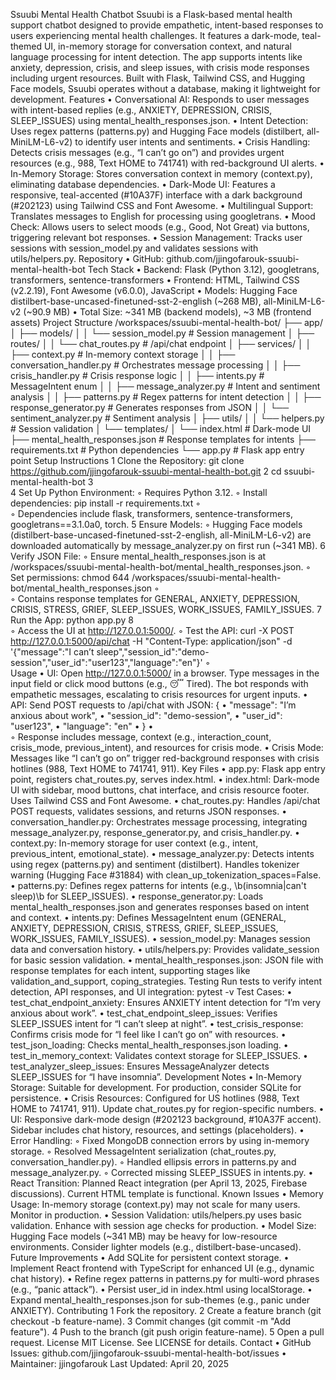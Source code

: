 Ssuubi Mental Health Chatbot
Ssuubi is a Flask-based mental health support chatbot designed to provide empathetic, intent-based responses to users experiencing mental health challenges. It features a dark-mode, teal-themed UI, in-memory storage for conversation context, and natural language processing for intent detection. The app supports intents like anxiety, depression, crisis, and sleep issues, with crisis mode responses including urgent resources. Built with Flask, Tailwind CSS, and Hugging Face models, Ssuubi operates without a database, making it lightweight for development.
Features
	•	Conversational AI: Responds to user messages with intent-based replies (e.g., ANXIETY, DEPRESSION, CRISIS, SLEEP_ISSUES) using mental_health_responses.json.
	•	Intent Detection: Uses regex patterns (patterns.py) and Hugging Face models (distilbert, all-MiniLM-L6-v2) to identify user intents and sentiments.
	•	Crisis Handling: Detects crisis messages (e.g., “I can’t go on”) and provides urgent resources (e.g., 988, Text HOME to 741741) with red-background UI alerts.
	•	In-Memory Storage: Stores conversation context in memory (context.py), eliminating database dependencies.
	•	Dark-Mode UI: Features a responsive, teal-accented (#10A37F) interface with a dark background (#202123) using Tailwind CSS and Font Awesome.
	•	Multilingual Support: Translates messages to English for processing using googletrans.
	•	Mood Check: Allows users to select moods (e.g., Good, Not Great) via buttons, triggering relevant bot responses.
	•	Session Management: Tracks user sessions with session_model.py and validates sessions with utils/helpers.py.
Repository
	•	GitHub: github.com/jjingofarouk-ssuubi-mental-health-bot
Tech Stack
	•	Backend: Flask (Python 3.12), googletrans, transformers, sentence-transformers
	•	Frontend: HTML, Tailwind CSS (v2.2.19), Font Awesome (v6.0.0), JavaScript
	•	Models: Hugging Face distilbert-base-uncased-finetuned-sst-2-english (~268 MB), all-MiniLM-L6-v2 (~90.9 MB)
	•	Total Size: ~341 MB (backend models), ~3 MB (frontend assets)
Project Structure
/workspaces/ssuubi-mental-health-bot/
├── app/
│   ├── models/
│   │   └── session_model.py       # Session management
│   ├── routes/
│   │   └── chat_routes.py         # /api/chat endpoint
│   ├── services/
│   │   ├── context.py             # In-memory context storage
│   │   ├── conversation_handler.py # Orchestrates message processing
│   │   ├── crisis_handler.py      # Crisis response logic
│   │   ├── intents.py             # MessageIntent enum
│   │   ├── message_analyzer.py     # Intent and sentiment analysis
│   │   ├── patterns.py            # Regex patterns for intent detection
│   │   ├── response_generator.py  # Generates responses from JSON
│   │   └── sentiment_analyzer.py  # Sentiment analysis
│   ├── utils/
│   │   └── helpers.py             # Session validation
│   └── templates/
│       └── index.html             # Dark-mode UI
├── mental_health_responses.json   # Response templates for intents
├── requirements.txt               # Python dependencies
└── app.py                         # Flask app entry point
Setup Instructions
	1	Clone the Repository: git clone https://github.com/jjingofarouk-ssuubi-mental-health-bot.git
	2	cd ssuubi-mental-health-bot
	3	
	4	Set Up Python Environment:
	◦	Requires Python 3.12.
	◦	Install dependencies: pip install -r requirements.txt
	◦	
	◦	Dependencies include flask, transformers, sentence-transformers, googletrans==3.1.0a0, torch.
	5	Ensure Models:
	◦	Hugging Face models (distilbert-base-uncased-finetuned-sst-2-english, all-MiniLM-L6-v2) are downloaded automatically by message_analyzer.py on first run (~341 MB).
	6	Verify JSON File:
	◦	Ensure mental_health_responses.json is at /workspaces/ssuubi-mental-health-bot/mental_health_responses.json.
	◦	Set permissions: chmod 644 /workspaces/ssuubi-mental-health-bot/mental_health_responses.json
	◦	
	◦	Contains response templates for GENERAL, ANXIETY, DEPRESSION, CRISIS, STRESS, GRIEF, SLEEP_ISSUES, WORK_ISSUES, FAMILY_ISSUES.
	7	Run the App: python app.py
	8	
	◦	Access the UI at http://127.0.0.1:5000/.
	◦	Test the API: curl -X POST http://127.0.0.1:5000/api/chat -H "Content-Type: application/json" -d '{"message":"I can’t sleep","session_id":"demo-session","user_id":"user123","language":"en"}'
	◦	
Usage
	•	UI: Open http://127.0.0.1:5000/ in a browser. Type messages in the input field or click mood buttons (e.g., 😴 Tired). The bot responds with empathetic messages, escalating to crisis resources for urgent inputs.
	•	API: Send POST requests to /api/chat with JSON: {
	•	  "message": "I’m anxious about work",
	•	  "session_id": "demo-session",
	•	  "user_id": "user123",
	•	  "language": "en"
	•	}
	•	
	◦	Response includes message, context (e.g., interaction_count, crisis_mode, previous_intent), and resources for crisis mode.
	•	Crisis Mode: Messages like “I can’t go on” trigger red-background responses with crisis hotlines (988, Text HOME to 741741, 911).
Key Files
	•	app.py: Flask app entry point, registers chat_routes.py, serves index.html.
	•	index.html: Dark-mode UI with sidebar, mood buttons, chat interface, and crisis resource footer. Uses Tailwind CSS and Font Awesome.
	•	chat_routes.py: Handles /api/chat POST requests, validates sessions, and returns JSON responses.
	•	conversation_handler.py: Orchestrates message processing, integrating message_analyzer.py, response_generator.py, and crisis_handler.py.
	•	context.py: In-memory storage for user context (e.g., intent, previous_intent, emotional_state).
	•	message_analyzer.py: Detects intents using regex (patterns.py) and sentiment (distilbert). Handles tokenizer warning (Hugging Face #31884) with clean_up_tokenization_spaces=False.
	•	patterns.py: Defines regex patterns for intents (e.g., \b(insomnia|can\'t sleep)\b for SLEEP_ISSUES).
	•	response_generator.py: Loads mental_health_responses.json and generates responses based on intent and context.
	•	intents.py: Defines MessageIntent enum (GENERAL, ANXIETY, DEPRESSION, CRISIS, STRESS, GRIEF, SLEEP_ISSUES, WORK_ISSUES, FAMILY_ISSUES).
	•	session_model.py: Manages session data and conversation history.
	•	utils/helpers.py: Provides validate_session for basic session validation.
	•	mental_health_responses.json: JSON file with response templates for each intent, supporting stages like validation_and_support, coping_strategies.
Testing
Run tests to verify intent detection, API responses, and UI integration:
pytest -v
Test Cases:
	•	test_chat_endpoint_anxiety: Ensures ANXIETY intent detection for “I’m very anxious about work”.
	•	test_chat_endpoint_sleep_issues: Verifies SLEEP_ISSUES intent for “I can’t sleep at night”.
	•	test_crisis_response: Confirms crisis mode for “I feel like I can’t go on” with resources.
	•	test_json_loading: Checks mental_health_responses.json loading.
	•	test_in_memory_context: Validates context storage for SLEEP_ISSUES.
	•	test_analyzer_sleep_issues: Ensures MessageAnalyzer detects SLEEP_ISSUES for “I have insomnia”.
Development Notes
	•	In-Memory Storage: Suitable for development. For production, consider SQLite for persistence.
	•	Crisis Resources: Configured for US hotlines (988, Text HOME to 741741, 911). Update chat_routes.py for region-specific numbers.
	•	UI: Responsive dark-mode design (#202123 background, #10A37F accent). Sidebar includes chat history, resources, and settings (placeholders).
	•	Error Handling:
	◦	Fixed MongoDB connection errors by using in-memory storage.
	◦	Resolved MessageIntent serialization (chat_routes.py, conversation_handler.py).
	◦	Handled ellipsis errors in patterns.py and message_analyzer.py.
	◦	Corrected missing SLEEP_ISSUES in intents.py.
	•	React Transition: Planned React integration (per April 13, 2025, Firebase discussions). Current HTML template is functional.
Known Issues
	•	Memory Usage: In-memory storage (context.py) may not scale for many users. Monitor in production.
	•	Session Validation: utils/helpers.py uses basic validation. Enhance with session age checks for production.
	•	Model Size: Hugging Face models (~341 MB) may be heavy for low-resource environments. Consider lighter models (e.g., distilbert-base-uncased).
Future Improvements
	•	Add SQLite for persistent context storage.
	•	Implement React frontend with TypeScript for enhanced UI (e.g., dynamic chat history).
	•	Refine regex patterns in patterns.py for multi-word phrases (e.g., “panic attack”).
	•	Persist user_id in index.html using localStorage.
	•	Expand mental_health_responses.json for sub-themes (e.g., panic under ANXIETY).
Contributing
	1	Fork the repository.
	2	Create a feature branch (git checkout -b feature-name).
	3	Commit changes (git commit -m "Add feature").
	4	Push to the branch (git push origin feature-name).
	5	Open a pull request.
License
MIT License. See LICENSE for details.
Contact
	•	GitHub Issues: github.com/jjingofarouk-ssuubi-mental-health-bot/issues
	•	Maintainer: jjingofarouk
Last Updated: April 20, 2025
